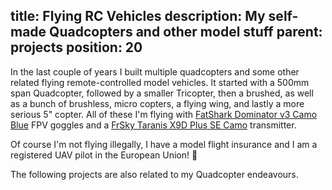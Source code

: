 title: Flying RC Vehicles
description: My self-made Quadcopters and other model stuff
parent: projects
position: 20
---

In the last couple of years I built multiple quadcopters and some other related flying remote-controlled model vehicles.
It started with a 500mm span Quadcopter, followed by a smaller Tricopter, then a brushed, as well as a bunch of brushless, micro copters, a flying wing, and lastly a more serious 5" copter.
All of these I'm flying with [FatShark Dominator v3 Camo Blue](https://hobbyking.com/en_us/dominator-v3-hydrodip-camo-blue-white.html) FPV goggles and a [FrSky Taranis X9D Plus SE Camo](https://amzn.to/2RB3o9i) transmitter.

Of course I'm not flying illegally, I have a model flight insurance and I am a registered UAV pilot in the European Union! 👮

<!--%
printQuadcopterMenu()
%-->

The following projects are also related to my Quadcopter endeavours.

<!--%
printQuadcopterRelatedMenu()
%-->
